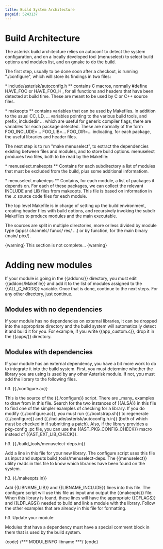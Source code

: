 ```yaml
---
title: Build System Architecture
pageid: 5243137
---
```






# Build Architecture

The asterisk build architecture relies on autoconf to detect the system configuration, and on a locally developed tool (menuselect) to select build options and modules list, and on gmake to do the build.

The first step, usually to be done soon after a checkout, is running "./configure", which will store its findings in two files:

\* include/asterisk/autoconfig.h
\*\* contains C macros, normally #define HAVE\_FOO or HAVE\_FOO\_H , for all functions and headers that have been detected at build time. These are meant to be used by C or C++ source files.

\* makeopts
\*\* contains variables that can be used by Makefiles. In addition to the usual CC, LD, ... variables pointing to the various build tools, and prefix, includedir ... which are useful for generic compiler flags, there are variables for each package detected. These are normally of the form FOO\_INCLUDE=... FOO\_LIB=... FOO\_DIR=... indicating, for each package, the useful libraries and header files.

The next step is to run "make menuselect", to extract the dependencies existing between files and modules, and to store build options.
menuselect produces two files, both to be read by the Makefile:

\* menuselect.makeopts
\*\* Contains for each subdirectory a list of modules that must be excluded from the build, plus some additional informatiom.

\* menuselect.makedeps
\*\* Contains, for each module, a list of packages it depends on. For each of these packages, we can collect the relevant INCLUDE and LIB files from makeopts. This file is based on information in the .c source code files for each module.

The top level Makefile is in charge of setting up the build environment, creating header files with build options, and recursively invoking the
subdir Makefiles to produce modules and the main executable.

The sources are split in multiple directories, more or less divided by module type (apps/ channels/ funcs/ res/ ...) or by function, for the main binary (main/ pbx/).

{warning}
This section is not complete...
{warning}

# Adding new modules

If your module is going in the {{addons/}} directory, you must edit {{addons/Makefile}} and add it to the list of modules assigned to the {{ALL\_C\_MODS}} variable. Once that is done, continue to the next steps. For any other directory, just continue.

## Modules with no dependencies

If your module has no dependencies on external libraries, it can be dropped into the appropriate directory and the build system will automatically detect it and build it for you. For example, if you write {{app\_custom.c}}, drop it in the {{apps/}} directory.

## Modules with dependencies

If your module has an external dependency, you have a bit more work to do to integrate it into the build system. First, you must determine whether the library you are using is used by any other Asterisk module. If not, you must add the library to the following files.

h3. {{./configure.ac}}

This is the source of the {{./configure}} script. There are \_many\_ examples to draw from in this file. Search for the two instances of {{ALSA}} in this file to find one of the simpler examples of checking for a library. If you do modify {{./configure.ac}}, you must run {{./bootstrap.sh}} to regenerate {{./configure}} and {{./include/asterisk/autoconfig.h.in}} (both of which must be checked in if submitting a patch). Also, if the library provides a pkg-config .pc file, you can use the {{AST\_PKG\_CONFIG\_CHECK}} macro instead of {{AST\_EXT\_LIB\_CHECK}}.

h3. {{./build\_tools/menuselect-deps.in}}

Add a line in this file for your new library. The configure script uses this file as input and outputs build\_tools/menuselect-deps. The {{menuselect}} utility reads in this file to know which libraries have been found on the system.

h3. {{./makeopts.in}}

Add {{LIBNAME\_LIB}} and {{LIBNAME\_INCLUDE}} lines into this file. The configure script will use this file as input and output the {{makeopts}} file. When this library is found, these lines will have the appropriate {{CFLAGS}} and {{LDFLAGS}} needed to build and link a module with the library. Follow the other examples that are already in this file for formatting.

h3. Update your module

Modules that have a dependency must have a special comment block in them that is used by the build system.

{code}
/\*\*\* MODULEINFO
 <depend>libname</depend>
 \*\*\*/
{code}



